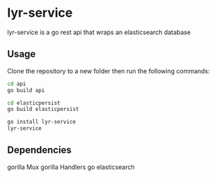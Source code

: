 # lyr-service

lyr-service is a go rest api that wraps an elasticsearch database

## Usage

Clone the repository to a new folder then run the following commands:
``` bash
cd api
go build api

cd elasticpersist
go build elasticpersist

go install lyr-service
lyr-service
```

## Dependencies

gorilla Mux
gorilla Handlers
go elasticsearch
